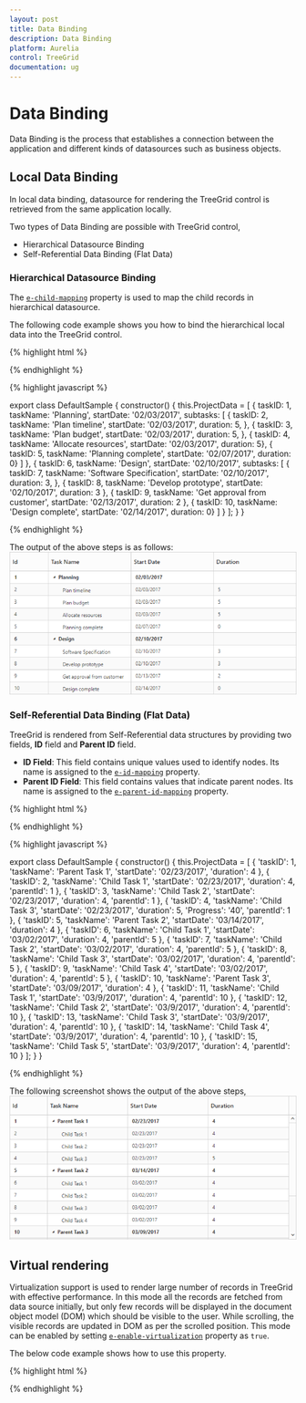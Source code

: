 ```yaml
---
layout: post
title: Data Binding
description: Data Binding
platform: Aurelia
control: TreeGrid
documentation: ug
---
```


# Data Binding

Data Binding is the process that establishes a connection between the application and different kinds of datasources such as business objects.

## Local Data Binding

In local data binding, datasource for rendering the TreeGrid control is retrieved from the same application locally.

Two types of Data Binding are possible with TreeGrid control, 

* Hierarchical Datasource Binding
* Self-Referential Data Binding (Flat Data)

### Hierarchical Datasource Binding

The [`e-child-mapping`](https://help.syncfusion.com/api/js/ejtreegrid#members:childmapping "childMapping") property is used to map the child records in hierarchical datasource.

The following code example shows you how to bind the hierarchical local data into the TreeGrid control.

{% highlight html %}

<template>
    <div>
        <ej-tree-grid id="Treegrid"
            e-data-source.bind="ProjectData"
            //...
            >
        </ej-tree-grid>
    </div>
</template>

{% endhighlight %}

{% highlight javascript %}

export class DefaultSample {
    constructor() {
        this.ProjectData = [
          {
              taskID: 1,
              taskName: 'Planning',
              startDate: '02/03/2017',
              subtasks: [
                    { taskID: 2, taskName: 'Plan timeline', startDate: '02/03/2017', duration: 5, },
                    { taskID: 3, taskName: 'Plan budget', startDate: '02/03/2017', duration: 5, },
                    { taskID: 4, taskName: 'Allocate resources', startDate: '02/03/2017',  duration: 5},
                    { taskID: 5, taskName: 'Planning complete', startDate: '02/07/2017', duration: 0}
              ]
          },
          {
              taskID: 6,
              taskName: 'Design',
              startDate: '02/10/2017',
              subtasks: [
                     { taskID: 7, taskName: 'Software Specification', startDate: '02/10/2017',  duration: 3, },
                     { taskID: 8, taskName: 'Develop prototype', startDate: '02/10/2017',  duration: 3 },
                     { taskID: 9, taskName: 'Get approval from customer', startDate: '02/13/2017', duration: 2 },
                     { taskID: 10, taskName: 'Design complete', startDate: '02/14/2017', duration: 0}
              ]
          }
        ];
    }
}

{% endhighlight %}

The output of the above steps is as follows:
![](Data-Binding_images/Data-Binding_img1.png)

### Self-Referential Data Binding (Flat Data)

TreeGrid is rendered from Self-Referential data structures by providing two fields, **ID** field and **Parent ID** field.

* **ID Field**: This field contains unique values used to identify nodes. Its name is assigned to the [`e-id-mapping`](https://help.syncfusion.com/api/js/ejtreegrid#members:idmapping "idMapping") property.
* **Parent ID Field**: This field contains values that indicate parent nodes. Its name is assigned to the [`e-parent-id-mapping`](https://help.syncfusion.com/api/js/ejtreegrid#members:parentidmapping "parentIdMapping") property.

{% highlight html %}

<template>
    <div style="padding:10px;">
        <ej-tree-grid id="Treegrid"
            e-data-source.bind="ProjectData"
            e-id-mapping="taskID"
            e-parent-id-mapping="parentId">
        </ej-tree-grid>
    </div>
</template>

{% endhighlight %}

{% highlight javascript %}

export class DefaultSample {
    constructor() {
        this.ProjectData = [
            { 'taskID': 1, 'taskName': 'Parent Task 1', 'startDate': '02/23/2017', 'duration': 4 },
            { 'taskID': 2, 'taskName': 'Child Task 1', 'startDate': '02/23/2017', 'duration': 4, 'parentId': 1 },
            { 'taskID': 3, 'taskName': 'Child Task 2', 'startDate': '02/23/2017', 'duration': 4, 'parentId': 1 },
            { 'taskID': 4, 'taskName': 'Child Task 3', 'startDate': '02/23/2017', 'duration': 5, 'Progress': '40', 'parentId': 1 },
            { 'taskID': 5, 'taskName': 'Parent Task 2', 'startDate': '03/14/2017', 'duration': 4 },
            { 'taskID': 6, 'taskName': 'Child Task 1', 'startDate': '03/02/2017', 'duration': 4, 'parentId': 5 },
            { 'taskID': 7, 'taskName': 'Child Task 2', 'startDate': '03/02/2017', 'duration': 4, 'parentId': 5 },
            { 'taskID': 8, 'taskName': 'Child Task 3', 'startDate': '03/02/2017', 'duration': 4, 'parentId': 5 },
            { 'taskID': 9, 'taskName': 'Child Task 4', 'startDate': '03/02/2017', 'duration': 4, 'parentId': 5 },
            { 'taskID': 10, 'taskName': 'Parent Task 3', 'startDate': '03/09/2017', 'duration': 4 },
            { 'taskID': 11, 'taskName': 'Child Task 1', 'startDate': '03/9/2017', 'duration': 4, 'parentId': 10 },
            { 'taskID': 12, 'taskName': 'Child Task 2', 'startDate': '03/9/2017', 'duration': 4, 'parentId': 10 },
            { 'taskID': 13, 'taskName': 'Child Task 3', 'startDate': '03/9/2017', 'duration': 4, 'parentId': 10 },
            { 'taskID': 14, 'taskName': 'Child Task 4', 'startDate': '03/9/2017', 'duration': 4, 'parentId': 10 },
            { 'taskID': 15, 'taskName': 'Child Task 5', 'startDate': '03/9/2017', 'duration': 4, 'parentId': 10 }
        ];
    }
}

{% endhighlight %}

The following screenshot shows the output of the above steps,
![](Data-Binding_images/Data-Binding_selfdata.png)

## Virtual rendering
Virtualization support is used to render large number of records in TreeGrid with effective performance. In this mode all the records are fetched from data source initially, but only few records will be displayed in the document object model (DOM) which should be visible to the user. While scrolling, the visible records are updated in DOM as per the scrolled position. This mode can be enabled by setting [`e-enable-virtualization`](https://help.syncfusion.com/api/js/ejtreegrid#members:enablevirtualization "enableVirtualization") property as `true`. 

The below code example shows how to use this property.

{% highlight html %}

<template>
    <div style="padding:10px;">
        <ej-tree-grid id="Treegrid"
            e-data-source.bind="ProjectData"
            e-enable-virtualization="true">
        </ej-tree-grid>
    </div>
</template>

{% endhighlight %}
